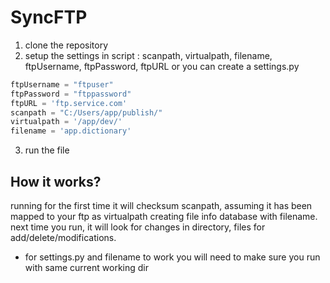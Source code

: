 # SyncFTP

1) clone the repository
2) setup the settings in script : scanpath, virtualpath, filename, ftpUsername, ftpPassword, ftpURL or you can create a
settings.py
```python
ftpUsername = "ftpuser"
ftpPassword = "ftppassword"
ftpURL = 'ftp.service.com'
scanpath = "C:/Users/app/publish/"
virtualpath = '/app/dev/'
filename = 'app.dictionary'
```

3) run the file

How it works?
------
running for the first time it will checksum scanpath, assuming it has been mapped to your ftp as virtualpath creating file info database with filename.
next time you run, it will look for changes in directory, files for add/delete/modifications.
* for settings.py and filename to work you will need to make sure you run with same current working dir 
